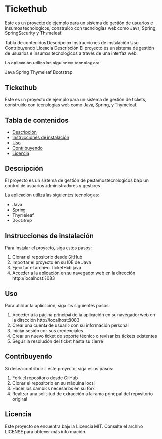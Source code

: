 # Tickethub
Este es un proyecto de ejemplo para un sistema de gestión de usuarios e insumos tecnologicos, construido con tecnologías web como Java, Spring, SpringSecurity y Thymeleaf.

Tabla de contenidos
Descripción
Instrucciones de instalación
Uso
Contribuyendo
Licencia
Descripción
El proyecto es un sistema de gestión de usuarios e insumos tecnologicos a través de una interfaz web.

La aplicación utiliza las siguientes tecnologías:

Java
Spring
Thymeleaf
Bootstrap
## Tickethub

Este es un proyecto de ejemplo para un sistema de gestión de tickets, construido con tecnologías web como Java, Spring, y Thymeleaf.

## Tabla de contenidos
- [Descripción](#descripción)
- [Instrucciones de instalación](#instrucciones-de-instalación)
- [Uso](#uso)
- [Contribuyendo](#contribuyendo)
- [Licencia](#licencia)

## Descripción
El proyecto es un sistema de gestión de pestamostecnologicos bajo un control de usuarios administradores y gestores

La aplicación utiliza las siguientes tecnologías:
- Java
- Spring
- Thymeleaf
- Bootstrap

## Instrucciones de instalación
Para instalar el proyecto, siga estos pasos:
1. Clonar el repositorio desde GitHub
2. Importar el proyecto en su IDE de Java
3. Ejecutar el archivo TicketHub.java
4. Acceder a la aplicación en su navegador web en la dirección http://localhost:8083

## Uso
Para utilizar la aplicación, siga los siguientes pasos:
1. Acceder a la página principal de la aplicación en su navegador web en la dirección http://localhost:8083
2. Crear una cuenta de usuario con su información personal
3. Iniciar sesión con sus credenciales
4. Crear un nuevo ticket de soporte técnico o revisar los tickets existentes
5. Seguir la resolución del ticket hasta su cierre

## Contribuyendo
Si desea contribuir a este proyecto, siga estos pasos:
1. Fork el repositorio desde GitHub
2. Clonar el repositorio en su máquina local
3. Hacer los cambios necesarios en su fork
4. Realizar una solicitud de extracción a la rama principal del repositorio original

## Licencia
Este proyecto se encuentra bajo la Licencia MIT. Consulte el archivo LICENSE para obtener más información.




